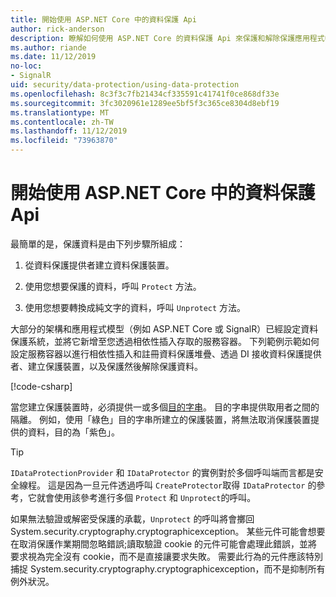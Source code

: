 ```yaml
---
title: 開始使用 ASP.NET Core 中的資料保護 Api
author: rick-anderson
description: 瞭解如何使用 ASP.NET Core 的資料保護 Api 來保護和解除保護應用程式中的資料。
ms.author: riande
ms.date: 11/12/2019
no-loc:
- SignalR
uid: security/data-protection/using-data-protection
ms.openlocfilehash: 8c3f3c7fb21434cf335591c41741f0ce868df33e
ms.sourcegitcommit: 3fc3020961e1289ee5bf5f3c365ce8304d8ebf19
ms.translationtype: MT
ms.contentlocale: zh-TW
ms.lasthandoff: 11/12/2019
ms.locfileid: "73963870"
---
```

# <a name="get-started-with-the-data-protection-apis-in-aspnet-core"></a>開始使用 ASP.NET Core 中的資料保護 Api

<a name="security-data-protection-getting-started"></a>

最簡單的是，保護資料是由下列步驟所組成：

1. 從資料保護提供者建立資料保護裝置。

2. 使用您想要保護的資料，呼叫 `Protect` 方法。

3. 使用您想要轉換成純文字的資料，呼叫 `Unprotect` 方法。

大部分的架構和應用程式模型（例如 ASP.NET Core 或 SignalR）已經設定資料保護系統，並將它新增至您透過相依性插入存取的服務容器。 下列範例示範如何設定服務容器以進行相依性插入和註冊資料保護堆疊、透過 DI 接收資料保護提供者、建立保護裝置，以及保護然後解除保護資料。

[!code-csharp[](../../security/data-protection/using-data-protection/samples/protectunprotect.cs?highlight=26,34,35,36,37,38,39,40)]

當您建立保護裝置時，必須提供一或多個[目的字串](xref:security/data-protection/consumer-apis/purpose-strings)。 目的字串提供取用者之間的隔離。 例如，使用「綠色」目的字串所建立的保護裝置，將無法取消保護裝置提供的資料，目的為「紫色」。

>[!TIP]
> `IDataProtectionProvider` 和 `IDataProtector` 的實例對於多個呼叫端而言都是安全線程。 這是因為一旦元件透過呼叫 `CreateProtector`取得 `IDataProtector` 的參考，它就會使用該參考進行多個 `Protect` 和 `Unprotect`的呼叫。
>
>如果無法驗證或解密受保護的承載，`Unprotect` 的呼叫將會擲回 System.security.cryptography.cryptographicexception。 某些元件可能會想要在取消保護作業期間忽略錯誤;讀取驗證 cookie 的元件可能會處理此錯誤，並將要求視為完全沒有 cookie，而不是直接讓要求失敗。 需要此行為的元件應該特別捕捉 System.security.cryptography.cryptographicexception，而不是抑制所有例外狀況。
